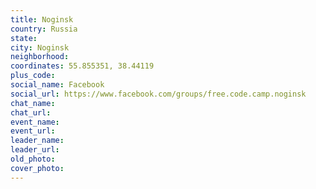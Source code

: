 ```yaml
---
title: Noginsk
country: Russia
state: 
city: Noginsk
neighborhood: 
coordinates: 55.855351, 38.44119
plus_code:
social_name: Facebook
social_url: https://www.facebook.com/groups/free.code.camp.noginsk
chat_name:
chat_url:
event_name:
event_url:
leader_name:
leader_url:
old_photo: 
cover_photo:
---
```

